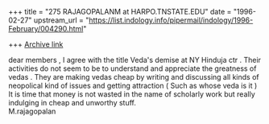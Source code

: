 +++
title = "275 RAJAGOPALANM at HARPO.TNSTATE.EDU"
date = "1996-02-27"
upstream_url = "https://list.indology.info/pipermail/indology/1996-February/004290.html"

+++
[Archive link](https://list.indology.info/pipermail/indology/1996-February/004290.html)

dear members ,
I agree with the title Veda's demise at NY Hinduja ctr . Their activities 
do not seem to be to understand and appreciate the greatness of vedas .
They are making vedas cheap by writing and discussing all kinds of 
neopolical kind of issues and getting attraction ( Such as whose veda is it )
It is time that money is not wasted in the name of scholarly work but
really indulging in cheap and unworthy stuff.  
M.rajagopalan




